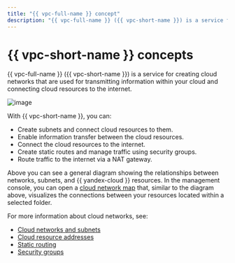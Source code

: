 ```yaml
---
title: "{{ vpc-full-name }} concept"
description: "{{ vpc-full-name }} ({{ vpc-short-name }}) is a service for creating cloud networks that are used for transmitting information within your cloud and connecting cloud resources to the internet. With {{ vpc-short-name }}, you can create subnets and connect cloud resources to them, provide information transfer between cloud resources, connect cloud resources to the internet, build static routes, and manage traffic using security groups."
---
```


# {{ vpc-short-name }} concepts

{{ vpc-full-name }} ({{ vpc-short-name }}) is a service for creating cloud networks that are used for transmitting information within your cloud and connecting cloud resources to the internet.

![image](../../_assets/vpc/vpc-overview.png)

With {{ vpc-short-name }}, you can:

- Create subnets and connect cloud resources to them.
- Enable information transfer between the cloud resources.
- Connect the cloud resources to the internet.
- Create static routes and manage traffic using security groups.
- Route traffic to the internet via a NAT gateway.

Above you can see a general diagram showing the relationships between networks, subnets, and {{ yandex-cloud }} resources. In the management console, you can open a [cloud network map](network.md#map) that, similar to the diagram above, visualizes the connections between your resources located within a selected folder.

For more information about cloud networks, see:
- [Cloud networks and subnets](network.md)
- [Cloud resource addresses](address.md)
- [Static routing](routing.md)
- [Security groups](security-groups.md)
